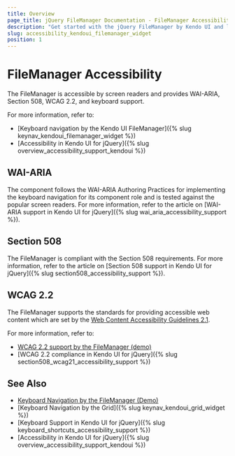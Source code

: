 ```yaml
---
title: Overview
page_title: jQuery FileManager Documentation - FileManager Accessibility
description: "Get started with the jQuery FileManager by Kendo UI and learn about its accessibility support for WAI-ARIA, Section 508, and WCAG 2.2."
slug: accessibility_kendoui_filemanager_widget
position: 1
---
```


# FileManager Accessibility

The FileManager is accessible by screen readers and provides WAI-ARIA, Section 508, WCAG 2.2, and keyboard support.

For more information, refer to:
* [Keyboard navigation by the Kendo UI FileManager]({% slug keynav_kendoui_filemanager_widget %})
* [Accessibility in Kendo UI for jQuery]({% slug overview_accessibility_support_kendoui %})

## WAI-ARIA

The component follows the WAI-ARIA Authoring Practices for implementing the keyboard navigation for its component role and is tested against the popular screen readers. For more information, refer to the article on [WAI-ARIA support in Kendo UI for jQuery]({% slug wai_aria_accessibility_support %}).

## Section 508

The FileManager is compliant with the Section 508 requirements. For more information, refer to the article on [Section 508 support in Kendo UI for jQuery]({% slug section508_accessibility_support %}).

## WCAG 2.2

The FileManager supports the standards for providing accessible web content which are set by the [Web Content Accessibility Guidelines 2.1](https://www.w3.org/TR/WCAG/).

For more information, refer to:
* [WCAG 2.2 support by the FileManager (demo)](https://demos.telerik.com/kendo-ui/filemanager/index)
* [WCAG 2.2 compliance in Kendo UI for jQuery]({% slug section508_wcag21_accessibility_support %})

## See Also

* [Keyboard Navigation by the FileManager (Demo)](https://demos.telerik.com/kendo-ui/filemanager/keyboard-navigation)
* [Keyboard Navigation by the Grid]({% slug keynav_kendoui_grid_widget %})
* [Keyboard Support in Kendo UI for jQuery]({% slug keyboard_shortcuts_accessibility_support %})
* [Accessibility in Kendo UI for jQuery]({% slug overview_accessibility_support_kendoui %})
